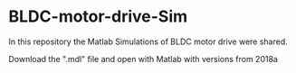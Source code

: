 # BLDC-motor-drive-Sim

In this repository the Matlab Simulations of BLDC motor drive were shared.

Download the ".mdl" file and open with Matlab with versions from 2018a
